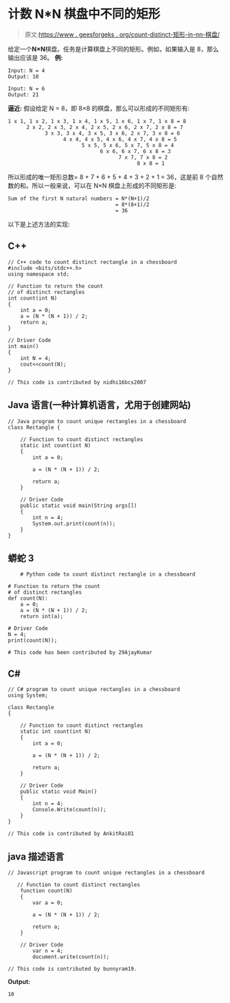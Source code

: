 # 计数 N*N 棋盘中不同的矩形

> 原文:[https://www . geesforgeks . org/count-distinct-矩形-in-nn-棋盘/](https://www.geeksforgeeks.org/count-distinct-rectangles-in-nn-chessboard/)

给定一个**N×N**棋盘。任务是计算棋盘上不同的矩形。例如，如果输入是 8，那么输出应该是 36。
**例:**

```
Input: N = 4 
Output: 10

Input: N = 6
Output: 21
```

**逼近:**
假设给定 N = 8，即 8×8 的棋盘，那么可以形成的不同矩形有:

```
1 x 1, 1 x 2, 1 x 3, 1 x 4, 1 x 5, 1 x 6, 1 x 7, 1 x 8 = 8
      2 x 2, 2 x 3, 2 x 4, 2 x 5, 2 x 6, 2 x 7, 2 x 8 = 7 
            3 x 3, 3 x 4, 3 x 5, 3 x 6, 2 x 7, 3 x 8 = 6 
                  4 x 4, 4 x 5, 4 x 6, 4 x 7, 4 x 8 = 5 
                        5 x 5, 5 x 6, 5 x 7, 5 x 8 = 4
                              6 x 6, 6 x 7, 6 x 8 = 3
                                    7 x 7, 7 x 8 = 2
                                          8 x 8 = 1
```

所以形成的唯一矩形总数= 8 + 7 + 6 + 5 + 4 + 3 + 2 + 1 = 36，这是前 8 个自然数的和。所以一般来说，可以在 N×N 棋盘上形成的不同矩形是:

```
Sum of the first N natural numbers = N*(N+1)/2
                                   = 8*(8+1)/2
                                   = 36
```

以下是上述方法的实现:

## C++

```
// C++ code to count distinct rectangle in a chessboard
#include <bits/stdc++.h>
using namespace std;

// Function to return the count
// of distinct rectangles
int count(int N)
{
    int a = 0;
    a = (N * (N + 1)) / 2;
    return a;
}

// Driver Code
int main()
{
    int N = 4;
    cout<<count(N);
}

// This code is contributed by nidhi16bcs2007
```

## Java 语言(一种计算机语言，尤用于创建网站)

```
// Java program to count unique rectangles in a chessboard
class Rectangle {

    // Function to count distinct rectangles
    static int count(int N)
    {
        int a = 0;

        a = (N * (N + 1)) / 2;

        return a;
    }

    // Driver Code
    public static void main(String args[])
    {
        int n = 4;
        System.out.print(count(n));
    }
}
```

## 蟒蛇 3

```
    # Python code to count distinct rectangle in a chessboard

# Function to return the count
# of distinct rectangles
def count(N):
    a = 0;
    a = (N * (N + 1)) / 2;
    return int(a);

# Driver Code
N = 4;
print(count(N));

# This code has been contributed by 29AjayKumar
```

## C#

```
// C# program to count unique rectangles in a chessboard
using System;

class Rectangle
{

    // Function to count distinct rectangles
    static int count(int N)
    {
        int a = 0;

        a = (N * (N + 1)) / 2;

        return a;
    }

    // Driver Code
    public static void Main()
    {
        int n = 4;
        Console.Write(count(n));
    }
}

// This code is contributed by AnkitRai01
```

## java 描述语言

```
// Javascript program to count unique rectangles in a chessboard

   // Function to count distinct rectangles
    function count(N)
    {
        var a = 0;

        a = (N * (N + 1)) / 2;

        return a;
    }

    // Driver Code
        var n = 4;
        document.write(count(n));

// This code is contributed by bunnyram19. 
```

**Output:** 

```
10
```